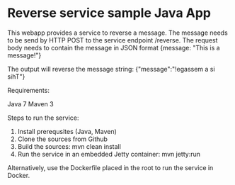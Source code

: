 # Reverse service sample Java App

This webapp provides a service to reverse a message. The message needs to be send by HTTP POST to the service endpoint /reverse. The request body needs to contain the message in JSON format
{message: "This is a message!"}

The output will reverse the message string:
{"message":"!egassem a si sihT"}

Requirements:

Java 7
Maven 3

Steps to run the service:
1. Install prerequsites (Java, Maven)
2. Clone the sources from Github
3. Build the sources: mvn clean install
4. Run the service in an embedded Jetty container: mvn jetty:run

Alternatively, use the Dockerfile placed in the root to run the service in Docker.

